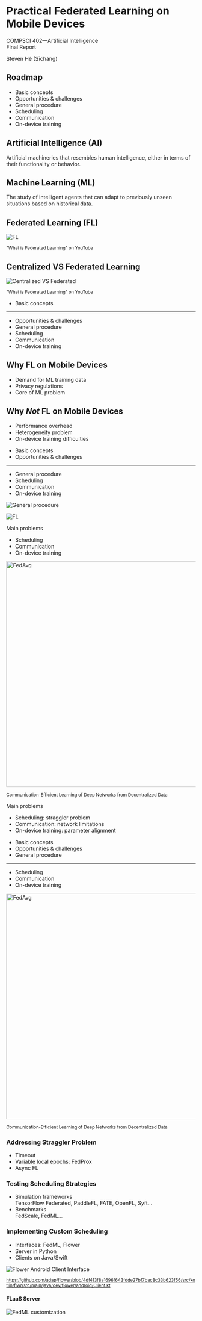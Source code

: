<!-- slide -->
# Practical Federated Learning on Mobile Devices

COMPSCI 402—Artificial Intelligence\
Final Report

Steven Hé (Sīchàng)

<!-- slide -->
## Roadmap

- Basic concepts
- Opportunities & challenges
- General procedure
- Scheduling
- Communication
- On-device training

<!-- slide -->
## Artificial Intelligence (AI)

Artificial machineries that resembles human intelligence,
either in terms of their functionality or behavior.

<!-- slide -->
## Machine Learning (ML)

The study of intelligent agents that
can adapt to previously unseen situations based on historical data.

<!-- slide -->
## Federated Learning (FL)

![FL](federated_learning.png)

<small>"What is Federated Learning" on YouTube</small>

<!-- slide -->
## Centralized VS Federated Learning

![Centralized VS Federated](centralized_vs_federated.png)

<small>"What is Federated Learning" on YouTube</small>

<!-- slide -->
- Basic concepts

---

- Opportunities & challenges
- General procedure
- Scheduling
- Communication
- On-device training

<!-- slide -->
## Why FL on Mobile Devices

- Demand for ML training data
- Privacy regulations
- Core of ML problem

<!-- slide -->
## Why *Not* FL on Mobile Devices

- Performance overhead
- Heterogeneity problem
- On-device training difficulties

<!-- slide -->
- Basic concepts
- Opportunities & challenges

---

- General procedure
- Scheduling
- Communication
- On-device training

<!-- slide -->

![General procedure](general_proc.png)

<!-- slide -->

![FL](federated_learning.png)

<!-- slide -->

Main problems

- Scheduling
- Communication
- On-device training

<!-- slide -->

<img alt="FedAvg" src="fedavg.png" height="600" />

<small>Communication-Efficient Learning of Deep Networks from Decentralized Data
</small>

<!-- slide -->

Main problems

- Scheduling: straggler problem
- Communication: network limitations
- On-device training: parameter alignment

<!-- slide -->
- Basic concepts
- Opportunities & challenges
- General procedure

---

- Scheduling
- Communication
- On-device training

<!-- slide -->

<img alt="FedAvg" src="fedavg.png" height="600" />

<small>Communication-Efficient Learning of Deep Networks from Decentralized Data
</small>

<!-- slide -->
### Addressing Straggler Problem

- Timeout
- Variable local epochs: FedProx
- Async FL

<!-- slide -->
### Testing Scheduling Strategies

- Simulation frameworks\
    TensorFlow Federated, PaddleFL, FATE, OpenFL, Syft…
- Benchmarks\
    FedScale, FedML…

<!-- slide -->
### Implementing Custom Scheduling

- Interfaces: FedML, Flower
- Server in Python
- Clients on Java/Swift

<!-- slide -->

![Flower Android Client Interface](flower_android_client.png)

<small>https://github.com/adap/flower/blob/4df413f8a1696f643fdde27bf7bac8c33b623f56/src/kotlin/flwr/src/main/java/dev/flower/android/Client.kt
</small>

<!-- slide -->

#### FLaaS Server

![FedML customization](fedml_customization.png)
